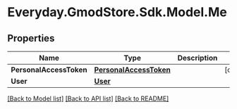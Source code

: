 # Everyday.GmodStore.Sdk.Model.Me

## Properties

Name | Type | Description | Notes
------------ | ------------- | ------------- | -------------
**PersonalAccessToken** | [**PersonalAccessToken**](PersonalAccessToken.md) |  | [optional] 
**User** | [**User**](User.md) |  | 

[[Back to Model list]](../README.md#documentation-for-models) [[Back to API list]](../README.md#documentation-for-api-endpoints) [[Back to README]](../README.md)

